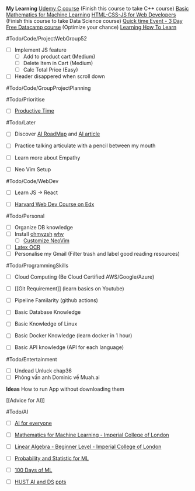  **My Learning**
[Udemy C course](https://www.udemy.com/course/c-programming-for-beginners-/learn/lecture/8794278#overview) (Finish this course to take C++ course)
[Basic Mathematics for Machine Learning](https://youtube.com/playlist?list=PLRDl2inPrWQW1QSWhBU0ki-jq_uElkh2a&si=5yZfL9HV8MwYqB8N) 
[HTML-CSS-JS for Web Developers](https://www.coursera.org/learn/html-css-javascript-for-web-developers/home/week/3)  (Finish this course to take Data Science course)
[Quick time Event - 3 Day Free Datacamp course](https://app.datacamp.com/learn/courses/introduction-to-sql) (Optimize your chance)
[Learning How To Learn](https://www.coursera.org/learn/learning-how-to-learn/home/welcome)

#Todo/Code/ProjectWebGroup52
- [ ] Implement JS feature
	- [ ] Add to product cart (Medium)
	- [ ] Delete Item in Cart (Medium)
	- [ ] Calc Total Price (Easy)
- [ ] Header disappered when scroll down

#Todo/Code/GroupProjectPlanning


#Todo/Prioritise
- [ ] [Productive Time](https://www.facebook.com/hyystudies/posts/pfbid0dwxYNp9f5uxYxYWWA1RbbxRKicGmQrowp9EVRnawZTA7h89sK51y2hSoYUeYBfxjl) 


#Todo/Later
- [ ] Discover [AI RoadMap](https://i.am.ai/roadmap/#note) and [AI article](https://www.codewithharry.com/blogpost/complete-ml-roadmap-for-beginners/)
- [ ] Practice talking articulate with a pencil between my mouth
- [ ] Learn more about Empathy
- [ ] Neo Vim Setup


#Todo/Code/WebDev
- [ ] Learn JS -> React
- [ ] [Harvard Web Dev Course on Edx](https://www.edx.org/learn/web-development/harvard-university-cs50-s-web-programming-with-python-and-javascript) 


#Todo/Personal
- [ ] Organize DB knowledge 
- [ ] Install [ohmyzsh](https://github.com/ohmyzsh/ohmyzsh)
	[why](https://ivanaugustobd.medium.com/your-terminal-can-be-much-much-more-productive-5256424658e8)
	- [ ] [Customize NeoVim](https://youtu.be/fFHlfbKVi30?si=sOr-n_o1gUcHHC5j)
- [ ] [Latex OCR](https://github.com/lukas-blecher/LaTeX-OCR)
- [ ] Personalise my Gmail (Filter trash and label good reading resources)

#Todo/ProgrammingSkills
- [ ] Cloud Computing (Be Cloud Certified AWS/Google/Azure)
- [ ] [[Git Requirement]] (learn basics on Youtube)
- [ ] Pipeline Familarity (github actions)
- [ ] Basic Database Knowledge 
- [ ] Basic Knowledge of Linux
- [ ] Basic Docker Knowledge (learn docker in 1 hour)
- [ ] Basic API knowledge  (API for each language)


#Todo/Entertainment
- [ ] Undead Unluck chap36
- [ ] Phỏng vấn anh Dominic về Muah.ai

**Ideas**
How to run App without downloading them

[[Advice for AI]]

#Todo/AI
- [ ] [AI for everyone](https://www.coursera.org/learn/ai-for-everyone?trk_ref=articleProductCard)
- [ ] [Mathematics for Machine Learning - Imperial College of London](https://www.coursera.org/specializations/mathematics-machine-learning?myLearningTab=IN_PROGRESS)
- [ ] [Linear Algebra - Beginner Level - Imperial College of London](https://www.coursera.org/learn/linear-algebra-machine-learning) 
- [ ] [Probability and Statistic for ML](https://www.facebook.com/groups/dsmlvietnam/permalink/335898699190258/)

- [ ] [100 Days of ML](https://github.com/Avik-Jain/100-Days-Of-ML-Code)
- [ ] [HUST AI and DS](https://users.soict.hust.edu.vn/khoattq/ml-dm-course/)
	[ppts](https://drive.google.com/drive/folders/1wjiUmi5EjnzQ-umVUZJDhibCtSonI-5a)
